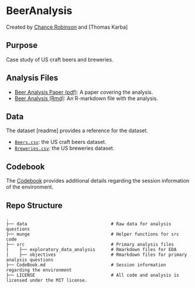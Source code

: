 # BeerAnalysis

Created by [Chance Robinson](https://github.com/RobinsonCW) and [Thomas Karba]

## Purpose

Case study of US craft beers and breweries.

## Analysis Files

* [Beer Analysis Paper (pdf)](https://github.com/RobinsonCW/BeerAnalysis): A paper covering the analysis. 
* [Beer Analysis (Rmd)](https://github.com/RobinsonCW/BeerAnalysis): An R-markdown file with the analysis.

## Data

The dataset [readme] provides a reference for the dataset. 

* [`Beers.csv`](https://github.com/RobinsonCW/BeerAnalysis/blob/master/data/Beers.csv): the US craft beers dataset.
* [`Breweries.csv`](https://github.com/RobinsonCW/BeerAnalysis/blob/master/data/Breweries.csv): the US breweries dataset.

## Codebook

The [Codebook](https://github.com/RobinsonCW/BeerAnalysis) provides additional details regarding the session information of the environment.

## Repo Structure
    .
    ├── data                                # Raw data for analysis questions
    ├── munge                               # Helper functions for src code
    ├── src                                 # Primary analysis files
    |    ├── exploratory_data_analysis      # Rmarkdown files for EDA
    |    ├── objectives                     # Rmarkdown files for primary analysis questions
    ├── CodeBook.md                         # Session information regarding the environment
    ├── LICENSE                             # All code and analysis is licensed under the MIT license.
